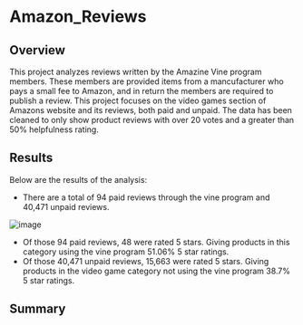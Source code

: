 # Amazon_Reviews

## Overview

This project analyzes reviews written by the Amazine Vine program members. These members are provided items from a mancufacturer who pays a small fee to Amazon, and in return the members are required to publish a review. This project focuses on the video games section of Amazons website and its reviews, both paid and unpaid. The data has been cleaned to only show product reviews with over 20 votes and a greater than 50% helpfulness rating.

## Results

Below are the results of the analysis:

- There are a total of 94 paid reviews through the vine program and 40,471 unpaid reviews.

![image](https://user-images.githubusercontent.com/102704559/181863138-40bd49a5-ec72-40b3-b134-855a797aba6b.png)

- Of those 94 paid reviews, 48 were rated 5 stars. Giving products in this category using the vine program 51.06% 5 star ratings.
- Of those 40,471 unpaid reviews, 15,663 were rated 5 stars. Giving products in the video game category not using the vine program 38.7% 5 star ratings. 


## Summary
